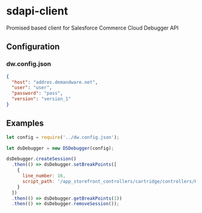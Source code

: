 # sdapi-client

Promised based client for Salesforce Commerce Cloud Debugger API

## Configuration

### dw.config.json
```json
{
  "host": "addres.demandware.net",
  "user": "user",
  "password": "pass",
  "version": "version_1"
}
```

## Examples

```javascript
let config = require('../dw.config.json');

let dsDebugger = new DSDebugger(config);

dsDebugger.createSession()
  .then(() => dsDebugger.setBreakPoints([
    {
      line_number: 16,
      script_path: '/app_storefront_controllers/cartridge/controllers/Home.js'
    }
  ])
  .then(() => dsDebugger.getBreakPoints(1))
  .then(() => dsDebugger.removeSession());
```